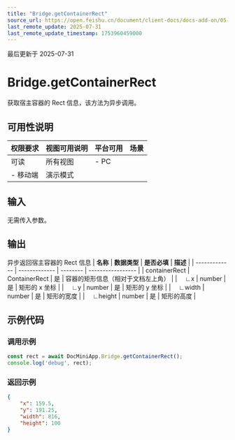 ```yaml
---
title: "Bridge.getContainerRect"
source_url: https://open.feishu.cn/document/client-docs/docs-add-on/05-api-doc/bridge/Bridge.getContainerRect
last_remote_update: 2025-07-31
last_remote_update_timestamp: 1753960459000
---
```

最后更新于 2025-07-31

# Bridge.getContainerRect
获取宿主容器的 Rect 信息，该方法为异步调用。

## 可用性说明

权限要求 | 视图可用说明 | 平台可用 | 场景
--- | --- | --- | ---
可读 | 所有视图 | - PC  
- 移动端 | 演示模式

## 输入

无需传入参数。

## 输出

异步返回宿主容器的 Rect 信息
| **名称**        | **数据类型**      | **是否必填** | **描述**            |
| ------------- | ------------- | -------- | ----------------- |
| containerRect | ContainerRect | 是        | 容器的矩形信息（相对于文档左上角） |
|  ∟x           | number        | 是        | 矩形的 x 坐标          |
|  ∟y           | number        | 是        | 矩形的 y 坐标          |
|  ∟width       | number        | 是        | 矩形的宽度             |
|  ∟height      | number        | 是        | 矩形的高度             |

## 示例代码

### 调用示例

```js
const rect = await DocMiniApp.Bridge.getContainerRect();
console.log('debug', rect);
```

### 返回示例

```json
{
    "x": 159.5,
    "y": 191.25,
    "width": 816,
    "height": 100
}
```
